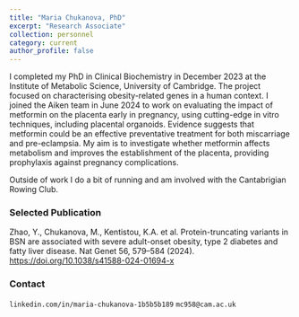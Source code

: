 ```yaml
---
title: "Maria Chukanova, PhD"
excerpt: "Research Associate"
collection: personnel
category: current
author_profile: false
---
```


I completed my PhD in Clinical Biochemistry in December 2023 at the Institute of Metabolic Science, University of Cambridge. The project focused on characterising obesity-related genes in a human context. I joined the Aiken team in June 2024 to work on evaluating the impact of metformin on the placenta early in pregnancy, using cutting-edge in vitro techniques, including placental organoids. Evidence suggests that metformin could be an effective preventative treatment for both miscarriage and pre-eclampsia. My aim is to investigate whether metformin affects metabolism and improves the establishment of the placenta, providing prophylaxis against pregnancy complications.

Outside of work I do a bit of running and am involved with the Cantabrigian Rowing Club. 

### Selected Publication
Zhao, Y., Chukanova, M., Kentistou, K.A. et al. Protein-truncating variants in BSN are associated with severe adult-onset obesity, type 2 diabetes and fatty liver disease. Nat Genet 56, 579–584 (2024). https://doi.org/10.1038/s41588-024-01694-x

### Contact
```linkedin.com/in/maria-chukanova-1b5b5b189``` 
```mc958@cam.ac.uk```
